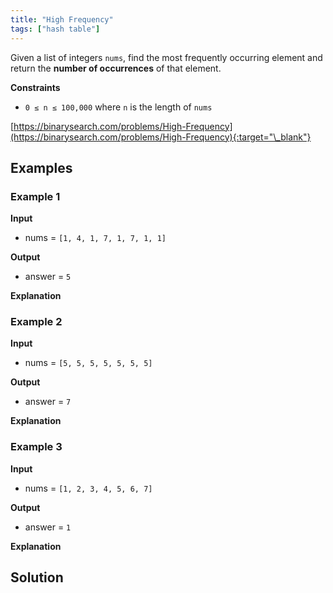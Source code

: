 ```yaml
---
title: "High Frequency"
tags: ["hash table"]
---
```


Given a list of integers `nums`, find the most frequently occurring element and return the **number of occurrences** of that element.

**Constraints**

- `0 ≤ n ≤ 100,000` where `n` is the length of `nums`

[https://binarysearch.com/problems/High-Frequency](https://binarysearch.com/problems/High-Frequency){:target="\_blank"}

## Examples

### Example 1

**Input**

- nums = `[1, 4, 1, 7, 1, 7, 1, 1]`

**Output**

- answer = `5`

**Explanation**

### Example 2

**Input**

- nums = `[5, 5, 5, 5, 5, 5, 5]`

**Output**

- answer = `7`

**Explanation**

### Example 3

**Input**

- nums = `[1, 2, 3, 4, 5, 6, 7]`

**Output**

- answer = `1`

**Explanation**

## Solution

<script src="https://gist.github.com/yaeba/16da7be5123724fcf6eccc25581cef5a.js?file=High-Frequency.py"></script>
